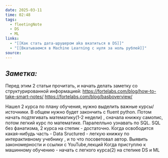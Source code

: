 ```yaml
---
date: 2025-03-11
time: 02:48
tags:
  - fleetingNote
  - DS
  - ML
links:
  - "[[Как стать дата-шрушером aka вкатиться в DS]]"
  - "[[Вкатываемся в Machine Learning с нуля за ноль рублей]]"
source:
---
```

## ***Заметка:***


Перед этим 2 статьи прочитать, и начать делать заметку со структурированной информацией: 
https://fortelabs.com/blog/how-to-take-smart-notes/
https://fortelabs.com/blog/basboverview/

Нашел 2 курса по плану обучения, нужно выделить важные курсы/источники. 
В общем нужно будет закончить с fluent python. 
Потом начать подтягивать математику(1-2 недели) , сначала книжку самопис, потом легкий курс по математике. Паралелльно узнавать по SQL. SQL без фанатизма, 2 курса на степик - достаточно.
Когда освободится какая-нибудь часть - Data Sructured - легкую книжку по интерактивному учебнику , и то что посоветовал автор.
Выявить закономерности и ссылки с YouTube,лекций 
Когда приступлю к машинному обучению - начать с легкого курса(2) на степике DS и ML 